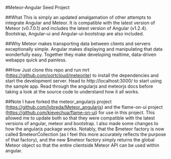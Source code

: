 #Meteor-Angular Seed Project

##What 
This is simply an updated amalgamation of other attempts to integrate Angular and Meteor. It is compatible with the latest version of Meteor (v0.7.0.1) and includes the latest version of Angular (v1.2.4). Bootstrap, Angular-ui and Angular-ui-bootstrap are also included.

##Why
Meteor makes transporting data between clients and servers exceptionally simple. Angular makes displaying and manipulating that data wonderfully easy. Together they make developing realtime, data-driven webapps quick and painless.   

##How
Just clone this repo and run mrt (https://github.com/oortcloud/meteorite) to install the dependencies and start the development server. Head to http://localhost:3000/ to start using the sample app. Read through the angularjs and meteorjs docs before taking a look at the source code to understand how it all works.

##Note
I have forked the meteor_angularjs project (https://github.com/lvbreda/Meteor_angularjs) and the flame-on-ui project (https://github.com/kievechua/flame-on-ui) for use in this project. This allowed me to update both so that they were compatible with the latest versions of angular, meteor and bootstrap. I also made some changes to how the angularjs package works. Notably, that the $meteor factory is now called $meteorCollection (as I feel this more accurately reflects the purpose of that factory), and the new $meteor factory simply returns the global Meteor object so that the entire clientside Meteor API can be used within angular.